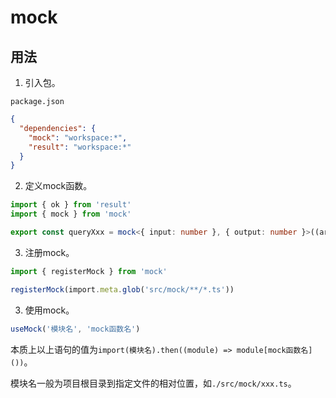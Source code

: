 # mock

## 用法

1. 引入包。

`package.json`

```json
{
  "dependencies": {
    "mock": "workspace:*",
    "result": "workspace:*"
  }
}
```

2. 定义mock函数。

```typescript
import { ok } from 'result'
import { mock } from 'mock'

export const queryXxx = mock<{ input: number }, { output: number }>((args) => ok({ output: args.input }))
```

3. 注册mock。

```typescript
import { registerMock } from 'mock'

registerMock(import.meta.glob('src/mock/**/*.ts'))
```

3. 使用mock。

```typescript
useMock('模块名', 'mock函数名')
```

本质上以上语句的值为`import(模块名).then((module) => module[mock函数名]())`。

模块名一般为项目根目录到指定文件的相对位置，如`./src/mock/xxx.ts`。
